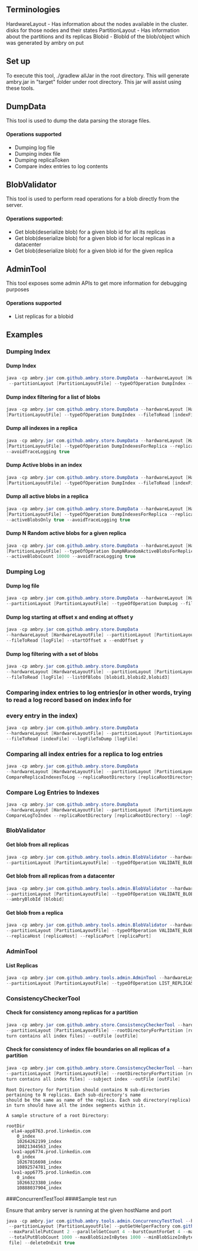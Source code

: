 ## Terminologies

HardwareLayout   - Has information about the nodes available in the cluster. disks for those nodes and their states
PartitionLayout  - Has information about the partitions and its replicas
Blobid           - BlobId of the blob/object which was generated by ambry on put


## Set up
To execute this tool, ./gradlew allJar in the root directory.
This will generate ambry.jar in "target" folder under root directory.
This jar will assist using these tools.


## DumpData
This tool is used to dump the data parsing the storage files.

#### Operations supported
* Dumping log file
* Dumping index file
* Dumping replicaToken
* Compare index entries to log contents

## BlobValidator
This tool is used to perform read operations for a blob directly from the server.

#### Operations supported:
* Get blob(deserialize blob) for a given blob id for all its replicas
* Get blob(deserialize blob) for a given blob id for local replicas in a datacenter
* Get blob(deserialize blob) for a given blob id for the given replica

## AdminTool
This tool exposes some admin APIs to get more information for debugging purposes

#### Operations supported
* List replicas for a blobid

## Examples

### Dumping Index

#### Dump Index
```java
java -cp ambry.jar com.github.ambry.store.DumpData --hardwareLayout [HardwareLayoutFile]
 --partitionLayout [PartitionLayoutFile] --typeOfOperation DumpIndex --fileToRead [indexFile]
```

#### Dump index filtering for a list of blobs
```java
java -cp ambry.jar com.github.ambry.store.DumpData --hardwareLayout [HardwareLayoutFile] --partitionLayout
[PartitionLayoutFile] --typeOfOperation DumpIndex --fileToRead [indexFile] --listOfBlobs [blobid1,blobid2,blobid3]
```

#### Dump all indexes in a replica
```java
java -cp ambry.jar com.github.ambry.store.DumpData --hardwareLayout [HardwareLayoutFile] --partitionLayout
[PartitionLayoutFile] --typeOfOperation DumpIndexesForReplica --replicaRootDirectory [replicaRootDirecotry]
--avoidTraceLogging true
```

#### Dump Active blobs in an index
```java
java -cp ambry.jar com.github.ambry.store.DumpData --hardwareLayout [HardwareLayoutFile] --partitionLayout
[PartitionLayoutFile] --typeOfOperation DumpIndex --fileToRead [indexFile] --activeBlobsOnly true
```

#### Dump all active blobs in a replica
```java
java -cp ambry.jar com.github.ambry.store.DumpData --hardwareLayout [HardwareLayoutFile] --partitionLayout
[PartitionLayoutFile] --typeOfOperation DumpIndexesForReplica --replicaRootDirectory [replicaRootDirecotry]
--activeBlobsOnly true --avoidTraceLogging true
```

#### Dump N Random active blobs for a given replica
```java
java -cp ambry.jar com.github.ambry.store.DumpData --hardwareLayout [HardwareLayoutFile] --partitionLayout
[PartitionLayoutFile] --typeOfOperation DumpNRandomActiveBlobsForReplica --replicaRootDirectory [replicaRootDirecotry]
--activeBlobsCount 10000 --avoidTraceLogging true
```

### Dumping Log

#### Dump log file
```java
java -cp ambry.jar com.github.ambry.store.DumpData --hardwareLayout [HardwareLayoutFile]
--partitionLayout [PartitionLayoutFile] --typeOfOperation DumpLog --fileToRead [logFile]
```

#### Dump log starting at offset x and ending at offset y
```java
java -cp ambry.jar com.github.ambry.store.DumpData
--hardwareLayout [HardwareLayoutFile] --partitionLayout [PartitionLayoutFile] --typeOfOperation DumpLog
--fileToRead [logFile] --startOffset x --endOffset y
```

#### Dump log filtering with a set of blobs
```java
java -cp ambry.jar com.github.ambry.store.DumpData
--hardwareLayout [HardwareLayoutFile] --partitionLayout [PartitionLayoutFile] --typeOfOperation DumpLog
--fileToRead [logFile] --listOfBlobs [blobid1,blobid2,blobid3]
```

### Comparing index entries to log entries(or in other words, trying to read a log record based on index info for
### every entry in the index)
```java
java -cp ambry.jar com.github.ambry.store.DumpData
--hardwareLayout [HardwareLayoutFile] --partitionLayout [PartitionLayoutFile] --typeOfOperation CompareIndexToLog
--fileToRead [indexFile] --logFileToDump [logFile]
```

### Comparing all index entries for a replica to log entries
```java
java -cp ambry.jar com.github.ambry.store.DumpData
--hardwareLayout [HardwareLayoutFile] --partitionLayout [PartitionLayoutFile] --typeOfOperation
CompareReplicaIndexesToLog --replicaRootDirectory [replicaRootDirectory] --logFileToDump [logFile]
```

### Compare Log Entries to Indexes
```java
java -cp ambry.jar com.github.ambry.store.DumpData
--hardwareLayout [HardwareLayoutFile] --partitionLayout [PartitionLayoutFile] --typeOfOperation
CompareLogToIndex --replicaRootDirectory [replicaRootDirectory] --logFileToDump [logFile]
```

### BlobValidator

#### Get blob from all replicas
```java
java -cp ambry.jar com.github.ambry.tools.admin.BlobValidator --hardwareLayout [HardwareLayoutFile]
--partitionLayout [PartitionLayoutFile] --typeOfOperation VALIDATE_BLOB_ON_ALL_REPLICAS --ambryBlobId [blobid]
```

#### Get blob from all replicas from a datacenter
```java
java -cp ambry.jar com.github.ambry.tools.admin.BlobValidator --hardwareLayout [HardwareLayoutFile]
--partitionLayout [PartitionLayoutFile] --typeOfOperation VALIDATE_BLOB_ON_DATACENTER --fabric [fabric]
--ambryBlobId [blobid]
```

#### Get blob from a replica
```java
java -cp ambry.jar com.github.ambry.tools.admin.BlobValidator --hardwareLayout [HardwareLayoutFile]
--partitionLayout [PartitionLayoutFile] --typeOfOperation VALIDATE_BLOB_ON_REPLICA --ambryBlobId [blobid]
--replicaHost [replicaHost] --replicaPort [replicaPort]
```

### AdminTool

#### List Replicas
```java
java -cp ambry.jar com.github.ambry.tools.admin.AdminTool --hardwareLayout [HardwareLayoutFile]
--partitionLayout [PartitionLayoutFile] --typeOfOperation LIST_REPLICAS --ambryBlobId [blobid]
```

### ConsistencyCheckerTool

#### Check for consistency among replicas for a partition
```java
java -cp ambry.jar com.github.ambry.store.ConsistencyCheckerTool --hardwareLayout [HardwareLayoutFile]
--partitionLayout [PartitionLayoutFile] --rootDirectoryForPartition [rootDirectory which contains replicas which in
turn contains all index files] --outFile [outFile]
```

#### Check for consistency of index file boundaries on all replicas of a partition
```java
java -cp ambry.jar com.github.ambry.store.ConsistencyCheckerTool --hardwareLayout [HardwareLayoutFile]
--partitionLayout [PartitionLayoutFile] --rootDirectoryForPartition [rootDirectory which contains replicas which in
turn contains all index files] --subject index --outFile [outFile]
```

```
Root Directory for Partition should contains N sub-directories pertaining to N replicas. Each sub-directory's name
should be the same as name of the replica. Each sub directory(replica) in turn should have all the index segments within it.

A sample structure of a root Directory:

rootDir
  ela4-app8763.prod.linkedin.com
    0_index
    10264262199_index
    10821344563_index
  lva1-app6774.prod.linkedin.com
    0_index
    10267816698_index
    10892574781_index
  lva1-app6775.prod.linkedin.com
    0_index
    10266323380_index
    10888037904_index
```


###ConcurrentTestTool
####Sample test run

Ensure that ambry server is running at the given hostName and port

```java
java -cp ambry.jar com.github.ambry.tools.admin.ConcurrencyTestTool --hardwareLayout [HardwareLayoutFile]
 --partitionLayout [PartitionLayoutFile] --putGetHelperFactory com.github.ambry.tools.admin.RouterPutGetHelperFactory
 --maxParallelPutCount 2 --parallelGetCount 4 --burstCountForGet 4 --maxGetCountPerBlob 10
 --totalPutBlobCount 1000 --maxBlobSizeInBytes 1000 --minBlobSizeInBytes 100 --routerPropsFilePath [Path to router props
 file] --deleteOnExit true
```
